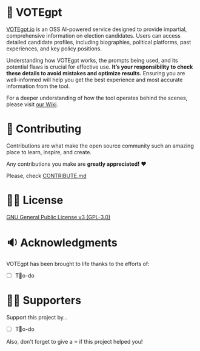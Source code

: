 <!-- ABOUT -->
# 🤖 VOTEgpt

[VOTEgpt.io](https://www.votegpt.io/) is an OSS AI-powered service designed to provide impartial, comprehensive information on election candidates. Users can access detailed candidate profiles, including biographies, political platforms, past experiences, and key policy positions.

Understanding how VOTEgpt works, the prompts being used, and its potential flaws is crucial for effective use. **It’s your responsibility to check these details to avoid mistakes and optimize results.** Ensuring you are well-informed will help you get the best experience and most accurate information from the tool.

For a deeper understanding of how the tool operates behind the scenes, please visit [our Wiki](https://github.com/42piratas/VOTEgpt/wiki).

<!-- CONTRIBUTING -->
# 🤗 Contributing

Contributions are what make the open source community such an amazing place to learn, inspire, and create.

Any contributions you make are **greatly appreciated!** ♥️

Please, check [CONTRIBUTE.md](https://github.com/42piratas/VOTEgpt/blob/main/CONTRIBUTE.md)

<!-- LICENSE -->
# ✊🏽 License

[GNU General Public License v3 (GPL-3.0)](https://github.com/42piratas/VOTEgpt/blob/main/LICENSE.txt)

<!-- ACKNOWLEDGMENTS -->
# 🔉 Acknowledgments

VOTEgpt has been brought to life thanks to the efforts of:
- [ ] To-do

<!-- SUPPORTERS -->

# 💪🏽 Supporters
Support this project by...
- [ ] To-do

Also, don't forget to give a ⭐️ if this project helped you!
